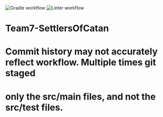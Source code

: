 ![Gradle workflow](https://github.com/rhit-csse376/Team7-SettlersOfCatan/actions/workflows/gradle.yml/badge.svg)
![Linter workflow](https://github.com/rhit-csse376/Team7-SettlersOfCatan/actions/workflows/linter.yml/badge.svg)

# Team7-SettlersOfCatan

# Commit history may not accurately reflect workflow. Multiple times git staged
# only the src/main files, and not the src/test files. 
